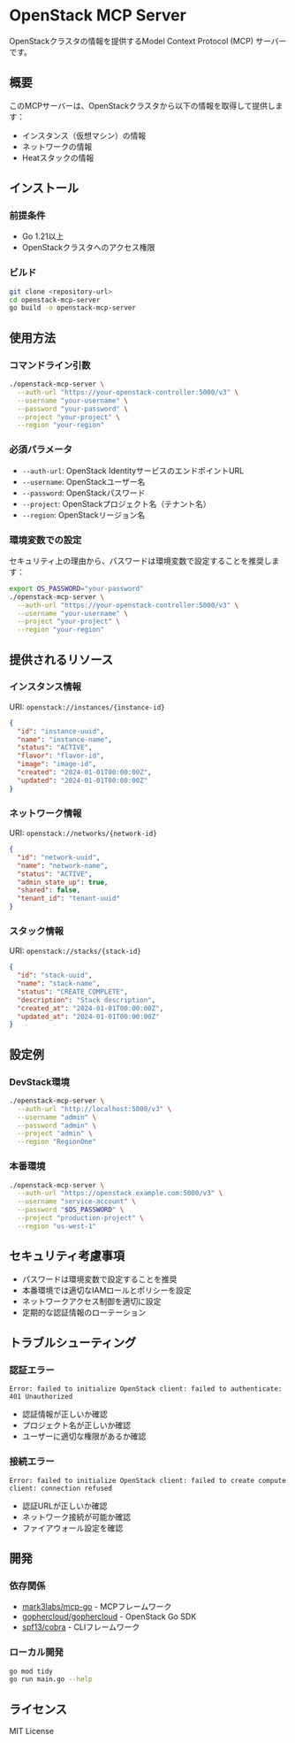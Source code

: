 # OpenStack MCP Server

OpenStackクラスタの情報を提供するModel Context Protocol (MCP) サーバーです。

## 概要

このMCPサーバーは、OpenStackクラスタから以下の情報を取得して提供します：

- インスタンス（仮想マシン）の情報
- ネットワークの情報
- Heatスタックの情報

## インストール

### 前提条件

- Go 1.21以上
- OpenStackクラスタへのアクセス権限

### ビルド

```bash
git clone <repository-url>
cd openstack-mcp-server
go build -o openstack-mcp-server
```

## 使用方法

### コマンドライン引数

```bash
./openstack-mcp-server \
  --auth-url "https://your-openstack-controller:5000/v3" \
  --username "your-username" \
  --password "your-password" \
  --project "your-project" \
  --region "your-region"
```

### 必須パラメータ

- `--auth-url`: OpenStack IdentityサービスのエンドポイントURL
- `--username`: OpenStackユーザー名
- `--password`: OpenStackパスワード
- `--project`: OpenStackプロジェクト名（テナント名）
- `--region`: OpenStackリージョン名

### 環境変数での設定

セキュリティ上の理由から、パスワードは環境変数で設定することを推奨します：

```bash
export OS_PASSWORD="your-password"
./openstack-mcp-server \
  --auth-url "https://your-openstack-controller:5000/v3" \
  --username "your-username" \
  --project "your-project" \
  --region "your-region"
```

## 提供されるリソース

### インスタンス情報

URI: `openstack://instances/{instance-id}`

```json
{
  "id": "instance-uuid",
  "name": "instance-name",
  "status": "ACTIVE",
  "flavor": "flavor-id",
  "image": "image-id",
  "created": "2024-01-01T00:00:00Z",
  "updated": "2024-01-01T00:00:00Z"
}
```

### ネットワーク情報

URI: `openstack://networks/{network-id}`

```json
{
  "id": "network-uuid",
  "name": "network-name",
  "status": "ACTIVE",
  "admin_state_up": true,
  "shared": false,
  "tenant_id": "tenant-uuid"
}
```

### スタック情報

URI: `openstack://stacks/{stack-id}`

```json
{
  "id": "stack-uuid",
  "name": "stack-name",
  "status": "CREATE_COMPLETE",
  "description": "Stack description",
  "created_at": "2024-01-01T00:00:00Z",
  "updated_at": "2024-01-01T00:00:00Z"
}
```

## 設定例

### DevStack環境

```bash
./openstack-mcp-server \
  --auth-url "http://localhost:5000/v3" \
  --username "admin" \
  --password "admin" \
  --project "admin" \
  --region "RegionOne"
```

### 本番環境

```bash
./openstack-mcp-server \
  --auth-url "https://openstack.example.com:5000/v3" \
  --username "service-account" \
  --password "$OS_PASSWORD" \
  --project "production-project" \
  --region "us-west-1"
```

## セキュリティ考慮事項

- パスワードは環境変数で設定することを推奨
- 本番環境では適切なIAMロールとポリシーを設定
- ネットワークアクセス制御を適切に設定
- 定期的な認証情報のローテーション

## トラブルシューティング

### 認証エラー

```
Error: failed to initialize OpenStack client: failed to authenticate: 401 Unauthorized
```

- 認証情報が正しいか確認
- プロジェクト名が正しいか確認
- ユーザーに適切な権限があるか確認

### 接続エラー

```
Error: failed to initialize OpenStack client: failed to create compute client: connection refused
```

- 認証URLが正しいか確認
- ネットワーク接続が可能か確認
- ファイアウォール設定を確認

## 開発

### 依存関係

- [mark3labs/mcp-go](https://github.com/mark3labs/mcp-go) - MCPフレームワーク
- [gophercloud/gophercloud](https://github.com/gophercloud/gophercloud) - OpenStack Go SDK
- [spf13/cobra](https://github.com/spf13/cobra) - CLIフレームワーク

### ローカル開発

```bash
go mod tidy
go run main.go --help
```

## ライセンス

MIT License 